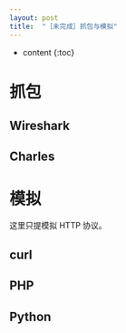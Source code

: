 ```yaml
---
layout: post
title:  "［未完成］抓包与模拟"
---
```

* content
{:toc}

# 抓包

## Wireshark

## Charles

# 模拟

这里只提模拟 HTTP 协议。

## curl

## PHP

## Python
